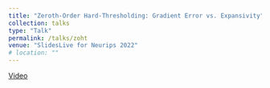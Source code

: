 ```yaml
---
title: "Zeroth-Order Hard-Thresholding: Gradient Error vs. Expansivity"
collection: talks
type: "Talk"
permalink: /talks/zoht
venue: "SlidesLive for Neurips 2022"
# location: ""
---
```


[Video](https://slideslive.com/38991467)
